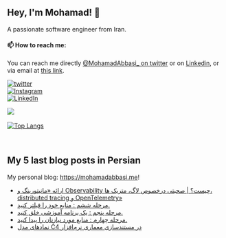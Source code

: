## Hey, I'm Mohamad! 👋

A passionate software engineer from Iran.

#### 📫 How to reach me:

You can reach me directly [@MohamadAbbasi\_ on twitter](https://twitter.com/MohamadAbbasi_) or on [Linkedin](https://www.linkedin.com/in/AbbasiMohamad/), or via email at [this link](mailto:m.abbasi.72@gmail.com).

[![twitter](https://img.shields.io/twitter/follow/MohamadAbbasi_?label=followers&logo=twitter&color=%23007ec6&style=plastic)](https://twitter.com/MohamadAbbasi_)  
[![Instagram](https://img.shields.io/badge/Instagram%20Page-Follow-E4405F?logo=instagram)](https://www.instagram.com/mohamad.the.great)  
[![LinkedIn](https://img.shields.io/badge/LinkedIn-Follow-0077B5?logo=linkedin)](https://www.linkedin.com/in/AbbasiMohamad)

![](https://github-readme-stats.vercel.app/api?username=AbbasiMohamad&count_private=true&theme=vue-dark&show_icons=true) 

[![Top Langs](https://github-readme-stats.vercel.app/api/top-langs/?username=AbbasiMohamad&hide=html,blade,handlebars,php,css,javascript,scss&layout=compact&theme=vue-dark)](https://github.com/anuraghazra/github-readme-stats)

<br />

## My 5 last blog posts in Persian
My personal blog: https://mohamadabbasi.me!
<!-- BLOG-POST-LIST:START -->
- [ارائه «مانیتورینگ و Observability چیست؟ | صحبتی درخصوص لاگ، متریک ها، distributed tracing و OpenTelemetry»](https://mohamadabbasi.me/what-is-monitoring-and-observability-in-software/)
- [مرحله ششم : منابع خود را فیلتر کنید.](https://mohamadabbasi.me/%d9%85%d8%b1%d8%ad%d9%84%d9%87-%d8%b4%d8%b4%d9%85-%d9%85%d9%86%d8%a7%d8%a8%d8%b9-%d8%ae%d9%88%d8%af-%d8%b1%d8%a7-%d9%81%db%8c%d9%84%d8%aa%d8%b1-%da%a9%d9%86%db%8c%d8%af/)
- [مرحله پنجم : یک برنامه آموزشی خلق کنید.](https://mohamadabbasi.me/%d9%85%d8%b1%d8%ad%d9%84%d9%87-%d9%be%d9%86%d8%ac%d9%85-%db%8c%da%a9-%d8%a8%d8%b1%d9%86%d8%a7%d9%85%d9%87-%d8%a2%d9%85%d9%88%d8%b2%d8%b4%db%8c-%d8%ae%d9%84%d9%82-%da%a9%d9%86%db%8c%d8%af/)
- [مرحله چهارم : منابع مورد نیازتان را پیدا کنید.](https://mohamadabbasi.me/%d9%85%d8%b1%d8%ad%d9%84%d9%87-%da%86%d9%87%d8%a7%d8%b1%d9%85-%d9%85%d9%86%d8%a7%d8%a8%d8%b9-%d9%85%d9%88%d8%b1%d8%af-%d9%86%db%8c%d8%a7%d8%b2%d8%aa%d8%a7%d9%86-%d8%b1%d8%a7-%d9%be%db%8c%d8%af%d8%a7/)
- [نمادهای مدل C4 در مستندسازی معماری نرم‌افزار](https://mohamadabbasi.me/c4-model-notation/)
<!-- BLOG-POST-LIST:END -->
